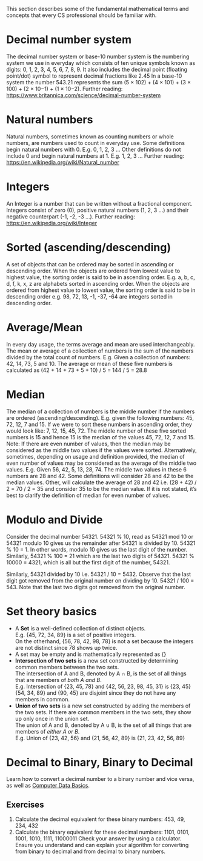 This section describes some of the fundamental mathematical terms and concepts that every CS professional should be familiar with.

# Decimal number system
The decimal number system or base-10 number system is the numbering system we use in everyday which consists of ten unique symbols known as digits: 0, 1, 2, 3, 4, 5, 6, 7, 8, 9. It also includes the decimal point (floating point/dot) symbol to represent decimal fractions like 2.45  In a base-10 system the number 543.21 represents the sum (5 × 102) + (4 × 101) + (3 × 100) + (2 × 10−1) + (1 × 10−2).
Further reading: https://www.britannica.com/science/decimal-number-system

# Natural numbers
Natural numbers, sometimes known as counting numbers or whole numbers, are numbers used to count in everyday use. Some definitions begin natural numbers with 0. E.g. 0, 1, 2, 3 … Other definitions do not include 0 and begin natural numbers at 1. E.g. 1, 2, 3 …
Further reading: https://en.wikipedia.org/wiki/Natural_number

# Integers
An Integer is a number that can be written without a fractional component. Integers consist of zero (0), positive natural numbers (1, 2, 3 …) and their negative counterpart (-1, -2, -3 …).
Further reading: https://en.wikipedia.org/wiki/Integer

# Sorted (ascending/descending)
A set of objects that can be ordered may be sorted in ascending or descending order. When the objects are ordered from lowest value to highest value, the sorting order is said to be in ascending order. E.g. a, b, c, d, f, k, x, z are alphabets sorted in ascending order. When the objects are ordered from highest value to lowest value, the sorting order is said to be in descending order e.g. 98, 72, 13, -1, -37, -64 are integers sorted in descending order.

# Average/Mean
In every day usage, the terms average and mean are used interchangeably. The mean or average of a collection of numbers is the sum of the numbers divided by the total count of numbers. E.g. Given a collection of numbers: 42, 14, 73, 5 and 10. The average or mean of these five numbers is calculated as (42 + 14 + 73 + 5 + 10) / 5 = 144 / 5 = 28.8

# Median
The median of a collection of numbers is the middle number if the numbers are ordered (ascending/descending). E.g. given the following numbers: 45, 72, 12, 7 and 15. If we were to sort these numbers in ascending order, they would look like: 7, 12, 15, 45, 72. The middle number of these five sorted numbers is 15 and hence 15 is the median of the values 45, 72, 12, 7 and 15.
Note: If there are even number of values, then the median may be considered as the middle two values if the values were sorted. Alternatively, sometimes, depending on usage and definition provided, the median of even number of values may be considered as the average of the middle two values. E.g. Given 56, 42, 5, 13, 28, 74. The middle two values in these 6 numbers are 28 and 42. Some definitions will consider 28 and 42 to be the median values. Other, will calculate the average of 28 and 42 i.e. (28 + 42) / 2 = 70 / 2 = 35 and consider 35 to be the median value. If it is not stated, it’s best to clarify the definition of median for even number of values.

# Modulo and Divide
Consider the decimal number 54321. 54321 % 10, read as 54321 mod 10 or 54321 modulo 10 gives us the remainder after 54321 is divided by 10. 54321 % 10 = 1. In other words, modulo 10 gives us the last digit of the number. Similarly, 54321 % 100 = 21 which are the last two digits of 54321. 54321 % 10000 = 4321, which is all but the first digit of the number, 54321.

Similarly, 54321 divided by 10 i.e. 54321 / 10 = 5432. Observe that the last digit got removed from the original number on dividing by 10. 54321 / 100 = 543. Note that the last two digits got removed from the original number.

# Set theory basics
- A **Set** is a well-defined collection of distinct objects. </br>
E.g. {45, 72, 34, 89} is a set of positive integers. </br>
On the otherhand, {56, 78, 42, 98, 78} is not a set because the integers are not distinct since 78 shows up twice.
- A set may be empty and is mathematically represented as {}
- **Intersection of two sets** is a new set constructed by determining common members between the two sets. </br>
The intersection of A and B, denoted by A ∩ B, is the set of all things that are members of *both A and B*.	</br>
E.g. Intersection of {23, 45, 78} and {42, 56, 23, 98, 45, 31} is {23, 45} </br>
{54, 34, 89} and {90, 45} are disjoint since they do not have any members in common.
-	**Union of two sets** is a new set constructed by adding the members of the two sets. If there are common members in the two sets, they show up only once in the union set.</br>
The union of A and B, denoted by A ∪ B, is the set of all things that are members of *either A or B*.</br>
E.g. Union of {23, 42, 56} and {21, 56, 42, 89} is {21, 23, 42, 56, 89}

# Decimal to Binary, Binary to Decimal
Learn how to convert a decimal number to a binary number and vice versa, as well as [Computer Data Basics](https://docs.google.com/document/d/1g-Dxn1rVTChBs9ZZSOgmohjP_RoWNyPJTE-m_n35aZ0/edit). 
## Exercises
1. Calculate the decimal equivalent for these binary numbers: 453, 49, 234, 432
1. Calculate the binary equivalent for these decimal numbers: 1101, 0101, 1001, 1010, 1111, 11000011
Check your answer by using a calculator. Ensure you understand and can explain your algorithm for converting from binary to decimal and from decimal to binary numbers.

<!-- TO DO:  Add the following
Exponential

Logarithmic

Linear

Quadratic 

Cubic

Polynomial (and non-polynomial)
-->

